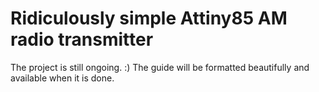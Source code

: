 # Ridiculously simple Attiny85 AM radio transmitter

The project is still ongoing. :) The guide will be formatted beautifully and available when it is done.

